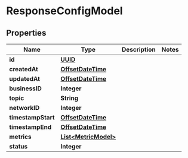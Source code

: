 # ResponseConfigModel

## Properties
Name | Type | Description | Notes
------------ | ------------- | ------------- | -------------
**id** | [**UUID**](UUID.md) |  | 
**createdAt** | [**OffsetDateTime**](OffsetDateTime.md) |  | 
**updatedAt** | [**OffsetDateTime**](OffsetDateTime.md) |  | 
**businessID** | **Integer** |  | 
**topic** | **String** |  | 
**networkID** | **Integer** |  | 
**timestampStart** | [**OffsetDateTime**](OffsetDateTime.md) |  | 
**timestampEnd** | [**OffsetDateTime**](OffsetDateTime.md) |  | 
**metrics** | [**List&lt;MetricModel&gt;**](MetricModel.md) |  | 
**status** | **Integer** |  | 
